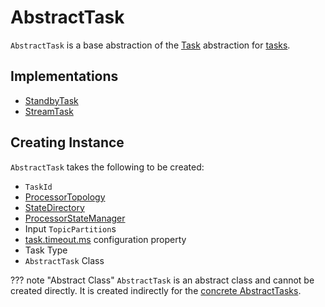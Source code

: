# AbstractTask

`AbstractTask` is a base abstraction of the [Task](Task.md) abstraction for [tasks](#implementations).

## Implementations

* [StandbyTask](StandbyTask.md)
* [StreamTask](StreamTask.md)

## Creating Instance

`AbstractTask` takes the following to be created:

* <span id="id"> `TaskId`
* <span id="topology"> [ProcessorTopology](processor/ProcessorTopology.md)
* <span id="stateDirectory"> [StateDirectory](processor/StateDirectory.md)
* <span id="stateMgr"> [ProcessorStateManager](processor/ProcessorStateManager.md)
* <span id="inputPartitions"> Input `TopicPartition`s
* <span id="taskTimeoutMs"> [task.timeout.ms](StreamsConfig.md#TASK_TIMEOUT_MS_CONFIG) configuration property
* <span id="taskType"> Task Type
* <span id="clazz"> `AbstractTask` Class

??? note "Abstract Class"
    `AbstractTask` is an abstract class and cannot be created directly. It is created indirectly for the [concrete AbstractTasks](#implementations).
